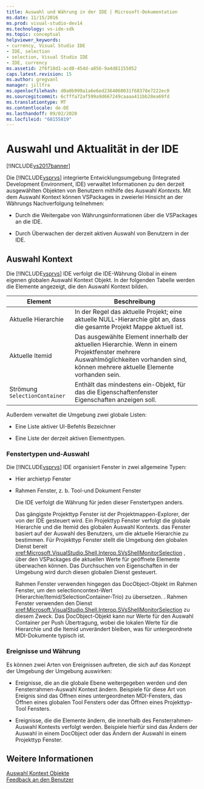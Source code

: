 ```yaml
---
title: Auswahl und Währung in der IDE | Microsoft-Dokumentation
ms.date: 11/15/2016
ms.prod: visual-studio-dev14
ms.technology: vs-ide-sdk
ms.topic: conceptual
helpviewer_keywords:
- currency, Visual Studio IDE
- IDE, selection
- selection, Visual Studio IDE
- IDE, currency
ms.assetid: 2f6f18d1-acd8-454d-a856-9a4d81155052
caps.latest.revision: 15
ms.author: gregvanl
manager: jillfra
ms.openlocfilehash: d0a0b999a1a6e6ed2364060031f68378e7222ec0
ms.sourcegitcommit: 6cfffa72af599a9d667249caaaa411bb28ea69fd
ms.translationtype: MT
ms.contentlocale: de-DE
ms.lasthandoff: 09/02/2020
ms.locfileid: "68155819"
---
```

# <a name="selection-and-currency-in-the-ide"></a>Auswahl und Aktualität in der IDE
[!INCLUDE[vs2017banner](../../includes/vs2017banner.md)]

Die [!INCLUDE[vsprvs](../../includes/vsprvs-md.md)] integrierte Entwicklungsumgebung (Integrated Development Environment, IDE) verwaltet Informationen zu den derzeit ausgewählten Objekten von Benutzern mithilfe des Auswahl *Kontexts*. Mit dem Auswahl Kontext können VSPackages in zweierlei Hinsicht an der Währungs Nachverfolgung teilnehmen:  
  
- Durch die Weitergabe von Währungsinformationen über die VSPackages an die IDE.  
  
- Durch Überwachen der derzeit aktiven Auswahl von Benutzern in der IDE.  
  
## <a name="selection-context"></a>Auswahl Kontext  
 Die [!INCLUDE[vsprvs](../../includes/vsprvs-md.md)] IDE verfolgt die IDE-Währung Global in einem eigenen globalen Auswahl Kontext Objekt. In der folgenden Tabelle werden die Elemente angezeigt, die den Auswahl Kontext bilden.  
  
|Element|Beschreibung|  
|-------------|-----------------|  
|Aktuelle Hierarchie|In der Regel das aktuelle Projekt; eine aktuelle NULL-Hierarchie gibt an, dass die gesamte Projekt Mappe aktuell ist.|  
|Aktuelle Itemid|Das ausgewählte Element innerhalb der aktuellen Hierarchie. Wenn in einem Projektfenster mehrere Auswahlmöglichkeiten vorhanden sind, können mehrere aktuelle Elemente vorhanden sein.|  
|Strömung `SelectionContainer`|Enthält das mindestens ein-Objekt, für das die Eigenschaftenfenster Eigenschaften anzeigen soll.|  
  
 Außerdem verwaltet die Umgebung zwei globale Listen:  
  
- Eine Liste aktiver UI-Befehls Bezeichner  
  
- Eine Liste der derzeit aktiven Elementtypen.  
  
### <a name="window-types-and-selection"></a>Fenstertypen und-Auswahl  
 Die [!INCLUDE[vsprvs](../../includes/vsprvs-md.md)] IDE organisiert Fenster in zwei allgemeine Typen:  
  
- Hier archietyp Fenster  
  
- Rahmen Fenster, z. b. Tool-und Dokument Fenster  
  
  Die IDE verfolgt die Währung für jeden dieser Fenstertypen anders.  
  
  Das gängigste Projekttyp Fenster ist der Projektmappen-Explorer, der von der IDE gesteuert wird. Ein Projekttyp Fenster verfolgt die globale Hierarchie und die Itemid des globalen Auswahl Kontexts. das Fenster basiert auf der Auswahl des Benutzers, um die aktuelle Hierarchie zu bestimmen. Für Projekttyp Fenster stellt die Umgebung den globalen Dienst bereit <xref:Microsoft.VisualStudio.Shell.Interop.SVsShellMonitorSelection> , über den VSPackages die aktuellen Werte für geöffnete Elemente überwachen können. Das Durchsuchen von Eigenschaften in der Umgebung wird durch diesen globalen Dienst gesteuert.  
  
  Rahmen Fenster verwenden hingegen das DocObject-Objekt im Rahmen Fenster, um den selectioncontext-Wert (Hierarchie/Itemid/SelectionContainer-Trio) zu übersetzen. . Rahmen Fenster verwenden den Dienst <xref:Microsoft.VisualStudio.Shell.Interop.SVsShellMonitorSelection> zu diesem Zweck. Das DocObject-Objekt kann nur Werte für den Auswahl Container per Push Übertragung, wobei die lokalen Werte für die Hierarchie und die Itemid unverändert bleiben, was für untergeordnete MDI-Dokumente typisch ist.  
  
### <a name="events-and-currency"></a>Ereignisse und Währung  
 Es können zwei Arten von Ereignissen auftreten, die sich auf das Konzept der Umgebung der Umgebung auswirken:  
  
- Ereignisse, die an die globale Ebene weitergegeben werden und den Fensterrahmen-Auswahl Kontext ändern. Beispiele für diese Art von Ereignis sind das Öffnen eines untergeordneten MDI-Fensters, das Öffnen eines globalen Tool Fensters oder das Öffnen eines Projekttyp-Tool Fensters.  
  
- Ereignisse, die die Elemente ändern, die innerhalb des Fensterrahmen-Auswahl Kontexts verfolgt werden. Beispiele hierfür sind das Ändern der Auswahl in einem DocObject oder das Ändern der Auswahl in einem Projekttyp Fenster.  
  
## <a name="see-also"></a>Weitere Informationen  
 [Auswahl Kontext Objekte](../../extensibility/internals/selection-context-objects.md)   
 [Feedback an den Benutzer](../../extensibility/internals/feedback-to-the-user.md)
